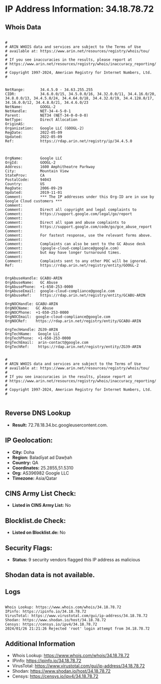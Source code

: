 # IP Address Information: 34.18.78.72

## Whois Data
```

#
# ARIN WHOIS data and services are subject to the Terms of Use
# available at: https://www.arin.net/resources/registry/whois/tou/
#
# If you see inaccuracies in the results, please report at
# https://www.arin.net/resources/registry/whois/inaccuracy_reporting/
#
# Copyright 1997-2024, American Registry for Internet Numbers, Ltd.
#


NetRange:       34.4.5.0 - 34.63.255.255
CIDR:           34.6.0.0/15, 34.5.0.0/16, 34.32.0.0/11, 34.4.16.0/20, 34.8.0.0/13, 34.4.5.0/24, 34.4.64.0/18, 34.4.32.0/19, 34.4.128.0/17, 34.16.0.0/12, 34.4.8.0/21, 34.4.6.0/23
NetName:        GOOGL-2
NetHandle:      NET-34-4-5-0-1
Parent:         NET34 (NET-34-0-0-0-0)
NetType:        Direct Allocation
OriginAS:       
Organization:   Google LLC (GOOGL-2)
RegDate:        2022-05-09
Updated:        2022-05-09
Ref:            https://rdap.arin.net/registry/ip/34.4.5.0



OrgName:        Google LLC
OrgId:          GOOGL-2
Address:        1600 Amphitheatre Parkway
City:           Mountain View
StateProv:      CA
PostalCode:     94043
Country:        US
RegDate:        2006-09-29
Updated:        2019-11-01
Comment:        *** The IP addresses under this Org-ID are in use by Google Cloud customers *** 
Comment:        
Comment:        Direct all copyright and legal complaints to 
Comment:        https://support.google.com/legal/go/report
Comment:        
Comment:        Direct all spam and abuse complaints to 
Comment:        https://support.google.com/code/go/gce_abuse_report
Comment:        
Comment:        For fastest response, use the relevant forms above.
Comment:        
Comment:        Complaints can also be sent to the GC Abuse desk 
Comment:        (google-cloud-compliance@google.com) 
Comment:        but may have longer turnaround times.
Comment:        
Comment:        Complaints sent to any other POC will be ignored.
Ref:            https://rdap.arin.net/registry/entity/GOOGL-2


OrgAbuseHandle: GCABU-ARIN
OrgAbuseName:   GC Abuse
OrgAbusePhone:  +1-650-253-0000 
OrgAbuseEmail:  google-cloud-compliance@google.com
OrgAbuseRef:    https://rdap.arin.net/registry/entity/GCABU-ARIN

OrgNOCHandle: GCABU-ARIN
OrgNOCName:   GC Abuse
OrgNOCPhone:  +1-650-253-0000 
OrgNOCEmail:  google-cloud-compliance@google.com
OrgNOCRef:    https://rdap.arin.net/registry/entity/GCABU-ARIN

OrgTechHandle: ZG39-ARIN
OrgTechName:   Google LLC
OrgTechPhone:  +1-650-253-0000 
OrgTechEmail:  arin-contact@google.com
OrgTechRef:    https://rdap.arin.net/registry/entity/ZG39-ARIN


#
# ARIN WHOIS data and services are subject to the Terms of Use
# available at: https://www.arin.net/resources/registry/whois/tou/
#
# If you see inaccuracies in the results, please report at
# https://www.arin.net/resources/registry/whois/inaccuracy_reporting/
#
# Copyright 1997-2024, American Registry for Internet Numbers, Ltd.
#


```
## Reverse DNS Lookup
- **Result:** 72.78.18.34.bc.googleusercontent.com.

## IP Geolocation:
- **City:** Doha
- **Region:** Baladīyat ad Dawḩah
- **Country:** QA
- **Coordinates:** 25.2855,51.5310
- **Org:** AS396982 Google LLC
- **Timezone:** Asia/Qatar

## CINS Army List Check:
- **Listed in CINS Army List:** 
No

## Blocklist.de Check:
- **Listed on Blocklist.de:** 
No

## Security Flags:
- **Status:** 9 security vendors flagged this IP address as malicious

## Shodan data is not available.

## Logs
```

Whois Lookup: https://www.whois.com/whois/34.18.78.72
IPinfo: https://ipinfo.io/34.18.78.72
VirusTotal: https://www.virustotal.com/gui/ip-address/34.18.78.72
Shodan: https://www.shodan.io/host/34.18.78.72
Censys: https://censys.io/ipv4/34.18.78.72
2024/01/26 21:21:26 Rejected 'root' login attempt from 34.18.78.72

```
## Additional Information
- Whois Lookup: https://www.whois.com/whois/34.18.78.72
- IPinfo: https://ipinfo.io/34.18.78.72
- VirusTotal: https://www.virustotal.com/gui/ip-address/34.18.78.72
- Shodan: https://www.shodan.io/host/34.18.78.72
- Censys: https://censys.io/ipv4/34.18.78.72

